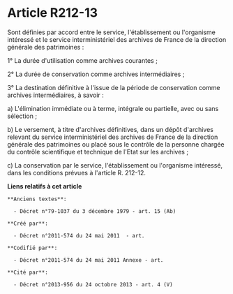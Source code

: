 # Article R212-13

Sont définies par accord entre le service, l'établissement ou l'organisme intéressé et le service interministériel des
archives de France de la direction générale des patrimoines :

1° La durée d'utilisation comme archives courantes ;

2° La durée de conservation comme archives intermédiaires ;

3° La destination définitive à l'issue de la période de conservation comme archives intermédiaires, à savoir :

a) L'élimination immédiate ou à terme, intégrale ou partielle, avec ou sans sélection ;

b) Le versement, à titre d'archives définitives, dans un dépôt d'archives relevant du service interministériel des archives
de France de la direction générale des patrimoines ou placé sous le contrôle de la personne chargée du contrôle scientifique
et technique de l'Etat sur les archives ;

c) La conservation par le service, l'établissement ou l'organisme intéressé, dans les conditions prévues à l'article R.
212-12.

**Liens relatifs à cet article**

	**Anciens textes**:

	  - Décret n°79-1037 du 3 décembre 1979 - art. 15 (Ab)

	**Créé par**:

	  - Décret n°2011-574 du 24 mai 2011  - art.

	**Codifié par**:

	  - Décret n°2011-574 du 24 mai 2011 Annexe - art.

	**Cité par**:

	  - Décret n°2013-956 du 24 octobre 2013 - art. 4 (V)
